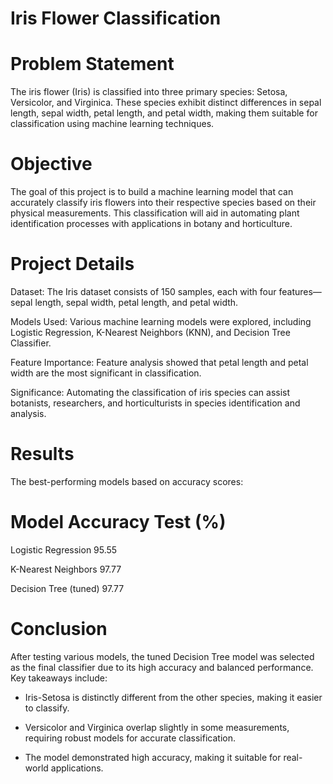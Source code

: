 # Iris Flower Classification
# Problem Statement
The iris flower (Iris) is classified into three primary species: Setosa, Versicolor, and Virginica. These species exhibit distinct differences in sepal length, sepal width, petal length, and petal width, making them suitable for classification using machine learning techniques.

# Objective

The goal of this project is to build a machine learning model that can accurately classify iris flowers into their respective species based on their physical measurements. This classification will aid in automating plant identification processes with applications in botany and horticulture.

# Project Details

Dataset: The Iris dataset consists of 150 samples, each with four features—sepal length, sepal width, petal length, and petal width.

Models Used: Various machine learning models were explored, including Logistic Regression, K-Nearest Neighbors (KNN), and Decision Tree Classifier.

Feature Importance: Feature analysis showed that petal length and petal width are the most significant in classification.

Significance: Automating the classification of iris species can assist botanists, researchers, and horticulturists in species identification and analysis.

# Results

The best-performing models based on accuracy scores:

# Model                            Accuracy Test (%)              

 Logistic Regression               95.55                       

 K-Nearest Neighbors               97.77                      

 Decision Tree (tuned)             97.77         

# Conclusion

After testing various models, the tuned Decision Tree model was selected as the final classifier due to its high accuracy and balanced performance. Key takeaways include:

- Iris-Setosa is distinctly different from the other species, making it easier to classify.

- Versicolor and Virginica overlap slightly in some measurements, requiring robust models for accurate classification.

- The model demonstrated high accuracy, making it suitable for real-world applications.
